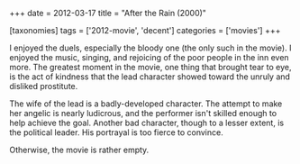 +++
date = 2012-03-17
title = "After the Rain (2000)"

[taxonomies]
tags = ['2012-movie', 'decent']
categories = ['movies']
+++

I enjoyed the duels, especially the bloody one (the only such in the
movie). I enjoyed the music, singing, and rejoicing of the poor people
in the inn even more. The greatest moment in the movie, one thing that
brought tear to eye, is the act of kindness that the lead character
showed toward the unruly and disliked prostitute.

The wife of the lead is a badly-developed character. The attempt to make
her angelic is nearly ludicrous, and the performer isn\'t skilled enough
to help achieve the goal. Another bad character, though to a lesser
extent, is the political leader. His portrayal is too fierce to
convince.

Otherwise, the movie is rather empty.
